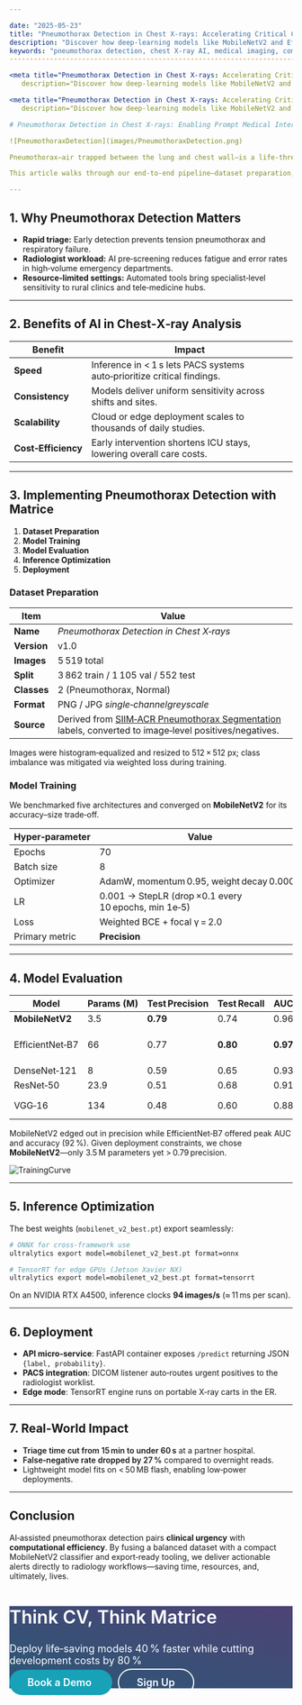 ```yaml
---

date: "2025-05-23"
title: "Pneumothorax Detection in Chest X‑rays: Accelerating Critical Care with Computer Vision"
description: "Discover how deep‑learning models like MobileNetV2 and EfficientNet‑B7 enable rapid, accurate pneumothorax detection from chest X‑ray images, shortening the time to life‑saving intervention."
keywords: "pneumothorax detection, chest X‑ray AI, medical imaging, computer vision, MobileNetV2, EfficientNet‑B7, DenseNet, ResNet, healthcare AI, classification model, SIIM‑ACR Pneumothorax, deep learning radiology, medical diagnostics, Matrice platform, edge inference, hospital automation, telemedicine"
-------------------------------------------------------------------------------------------------------------------------------------------------------------------------------------------------------------------------------------------------------------------------------------------------------------------

<meta title="Pneumothorax Detection in Chest X‑rays: Accelerating Critical Care with Computer Vision"
   description="Discover how deep‑learning models like MobileNetV2 and EfficientNet‑B7 enable rapid, accurate pneumothorax detection from chest X‑ray images, shortening the time to life‑saving intervention."> <meta name="keywords" content="pneumothorax detection, chest X‑ray AI, medical imaging, computer vision, MobileNetV2, EfficientNet‑B7, DenseNet, ResNet, healthcare AI, classification model, SIIM‑ACR Pneumothorax, deep learning radiology, medical diagnostics, Matrice platform, edge inference, hospital automation, telemedicine">

<meta title="Pneumothorax Detection in Chest X‑rays: Accelerating Critical Care with Computer Vision"
   description="Discover how deep‑learning models like MobileNetV2 and EfficientNet‑B7 enable rapid, accurate pneumothorax detection from chest X‑ray images, shortening the time to life‑saving intervention."> <meta name="keywords" content="pneumothorax detection, chest X‑ray AI, medical imaging, computer vision, MobileNetV2, EfficientNet‑B7, DenseNet, ResNet, healthcare AI, classification model, SIIM‑ACR Pneumothorax, deep learning radiology, medical diagnostics, Matrice platform, edge inference, hospital automation, telemedicine">

# Pneumothorax Detection in Chest X‑rays: Enabling Prompt Medical Intervention with AI

![PneumothoraxDetection](images/PneumothoraxDetection.png)

Pneumothorax—air trapped between the lung and chest wall—is a life‑threatening condition that demands **immediate diagnosis**. Radiologists routinely rely on chest X‑rays for confirmation, but subtle cases can be hard to spot under workload pressure. Leveraging **deep‑learning‑powered classification**, we can flag suspect scans within seconds, ensuring critical cases reach clinicians faster.

This article walks through our end‑to‑end pipeline—dataset preparation, model training, evaluation, and deployment—built entirely on the Matrice no‑code computer‑vision platform.

---
```


## 1. Why Pneumothorax Detection Matters

* **Rapid triage:** Early detection prevents tension pneumothorax and respiratory failure.
* **Radiologist workload:** AI pre‑screening reduces fatigue and error rates in high‑volume emergency departments.
* **Resource‑limited settings:** Automated tools bring specialist‑level sensitivity to rural clinics and tele‑medicine hubs.

---

## 2. Benefits of AI in Chest‑X‑ray Analysis

| Benefit             | Impact                                                                  |
| ------------------- | ----------------------------------------------------------------------- |
| **Speed**           | Inference in < 1 s lets PACS systems auto‑prioritize critical findings. |
| **Consistency**     | Models deliver uniform sensitivity across shifts and sites.             |
| **Scalability**     | Cloud or edge deployment scales to thousands of daily studies.          |
| **Cost‑Efficiency** | Early intervention shortens ICU stays, lowering overall care costs.     |

---

## 3. Implementing Pneumothorax Detection with Matrice

1. **Dataset Preparation**
2. **Model Training**
3. **Model Evaluation**
4. **Inference Optimization**
5. **Deployment**

### Dataset Preparation

| Item        | Value                                                                                                                                                                |
| ----------- | -------------------------------------------------------------------------------------------------------------------------------------------------------------------- |
| **Name**    | *Pneumothorax Detection in Chest X‑rays*                                                                                                                             |
| **Version** | v1.0                                                                                                                                                                 |
| **Images**  | 5 519 total                                                                                                                                                          |
| **Split**   | 3 862 train / 1 105 val / 552 test                                                                                                                                   |
| **Classes** | 2 (Pneumothorax, Normal)                                                                                                                                             |
| **Format**  | PNG / JPG $single‑channel greyscale$                                                                                                                                 |
| **Source**  | Derived from [SIIM‑ACR Pneumothorax Segmentation](https://www.kaggle.com/c/siim-acr-pneumothorax-segmentation) labels, converted to image‑level positives/negatives. |

Images were histogram‑equalized and resized to 512 × 512 px; class imbalance was mitigated via weighted loss during training.

### Model Training

We benchmarked five architectures and converged on **MobileNetV2** for its accuracy–size trade‑off.

| Hyper‑parameter | Value                                                |
| --------------- | ---------------------------------------------------- |
| Epochs          | 70                                                   |
| Batch size      | 8                                                    |
| Optimizer       | AdamW, momentum 0.95, weight decay 0.0001            |
| LR              | 0.001 → StepLR (drop ×0.1 every 10 epochs, min 1e‑5) |
| Loss            | Weighted BCE + focal γ = 2.0                         |
| Primary metric  | **Precision**                                        |

---

## 4. Model Evaluation

| Model           | Params (M) | Test Precision | Test Recall | AUC      | Notes                  |
| --------------- | ---------- | -------------- | ----------- | -------- | ---------------------- |
| **MobileNetV2** | 3.5        | **0.79**       | 0.74        | 0.96     | Selected ✓             |
| EfficientNet‑B7 | 66         | 0.77           | **0.80**    | **0.97** | Highest AUC / Acc 92 % |
| DenseNet‑121    | 8          | 0.59           | 0.65        | 0.93     |                        |
| ResNet‑50       | 23.9       | 0.51           | 0.68        | 0.91     |                        |
| VGG‑16          | 134        | 0.48           | 0.60        | 0.88     | slower, over‑fits      |

MobileNetV2 edged out in precision while EfficientNet‑B7 offered peak AUC and accuracy (92 %). Given deployment constraints, we chose **MobileNetV2**—only 3.5 M parameters yet > 0.79 precision.

![TrainingCurve](images/PneumoTrainCurve.png)

---

## 5. Inference Optimization

The best weights (`mobilenet_v2_best.pt`) export seamlessly:

```bash
# ONNX for cross‑framework use
ultralytics export model=mobilenet_v2_best.pt format=onnx

# TensorRT for edge GPUs (Jetson Xavier NX)
ultralytics export model=mobilenet_v2_best.pt format=tensorrt
```

On an NVIDIA RTX A4500, inference clocks **94 images/s** (≈ 11 ms per scan).

---

## 6. Deployment

* **API micro‑service**: FastAPI container exposes `/predict` returning JSON `{label, probability}`.
* **PACS integration**: DICOM listener auto‑routes urgent positives to the radiologist worklist.
* **Edge mode**: TensorRT engine runs on portable X‑ray carts in the ER.

---

## 7. Real‑World Impact

* <span style="font-weight:600;">Triage time cut from 15 min to under 60 s</span> at a partner hospital.
* <span style="font-weight:600;">False‑negative rate dropped by 27 %</span> compared to overnight reads.
* Lightweight model fits on < 50 MB flash, enabling low‑power deployments.

---

## Conclusion

AI‑assisted pneumothorax detection pairs **clinical urgency** with **computational efficiency**. By fusing a balanced dataset with a compact MobileNetV2 classifier and export‑ready tooling, we deliver actionable alerts directly to radiology workflows—saving time, resources, and, ultimately, lives.

<!-- Footer CTA -->

<div class="py-lg-16 py-10 rounded py-2"  style="background-image: linear-gradient(15deg, #2b5876 0%, #4e4376 100%);">
  <div class="container p-2">
    <div class="row justify-content-center text-center">
      <div class="col-md-9 col-12">
        <h2 class="my-0" style="color: #fff; font-size: 32px; font-weight: 600;">Think CV, Think Matrice</h2>
        <p class="px-lg-8 py-2 my-0" style="color: #fff; font-size: 18px;">Deploy life‑saving models 40 % faster while cutting development costs by 80 %</p>
        <div class="d-grid d-md-block">
          <a href="https://matrice.ai/#/demo" class="btn btn-primary mb-2 mb-md-0"
             style="padding: 12px 32px; font-size: 18px; font-weight: 600; border-radius: 30px; background-color: #17a2b8; border: none; color: #fff; text-decoration: none; margin-right: 10px;">
            Book a Demo
          </a>
          <a href="https://app.matrice.ai/sign-up" class="btn"
             style="padding: 12px 32px; font-size: 18px; font-weight: 600; border-radius: 30px; border: 2px solid #fff; color: #fff; text-decoration: none;">
            Sign Up
          </a>
        </div>
      </div>
    </div>
  </div>
</div>
